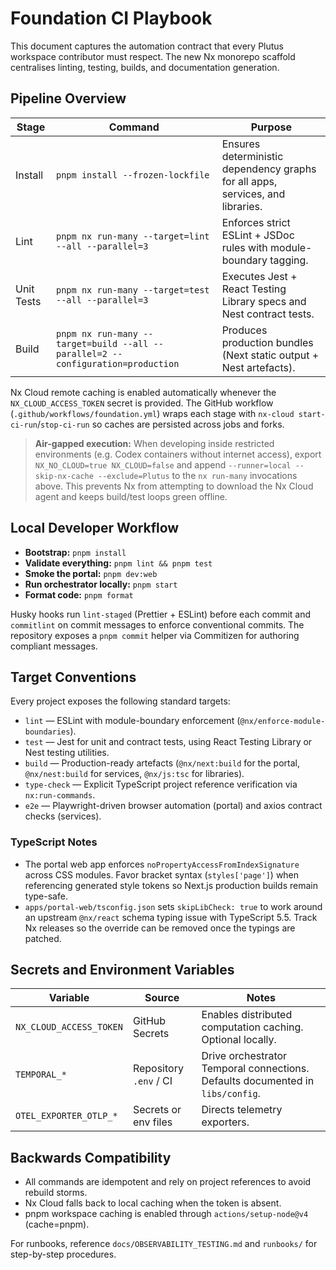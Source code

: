 # Foundation CI Playbook

This document captures the automation contract that every Plutus workspace contributor must respect. The new Nx monorepo scaffold centralises linting, testing, builds, and documentation generation.

## Pipeline Overview

| Stage      | Command                                                                         | Purpose                                                                        |
| ---------- | ------------------------------------------------------------------------------- | ------------------------------------------------------------------------------ |
| Install    | `pnpm install --frozen-lockfile`                                                | Ensures deterministic dependency graphs for all apps, services, and libraries. |
| Lint       | `pnpm nx run-many --target=lint --all --parallel=3`                             | Enforces strict ESLint + JSDoc rules with module-boundary tagging.             |
| Unit Tests | `pnpm nx run-many --target=test --all --parallel=3`                             | Executes Jest + React Testing Library specs and Nest contract tests.           |
| Build      | `pnpm nx run-many --target=build --all --parallel=2 --configuration=production` | Produces production bundles (Next static output + Nest artefacts).             |

Nx Cloud remote caching is enabled automatically whenever the `NX_CLOUD_ACCESS_TOKEN` secret is provided. The GitHub workflow (`.github/workflows/foundation.yml`) wraps each stage with `nx-cloud start-ci-run`/`stop-ci-run` so caches are persisted across jobs and forks.

> **Air-gapped execution:** When developing inside restricted environments (e.g. Codex containers without internet access), export `NX_NO_CLOUD=true NX_CLOUD=false` and append `--runner=local --skip-nx-cache --exclude=Plutus` to the `nx run-many` invocations above. This prevents Nx from attempting to download the Nx Cloud agent and keeps build/test loops green offline.

## Local Developer Workflow

- **Bootstrap:** `pnpm install`
- **Validate everything:** `pnpm lint && pnpm test`
- **Smoke the portal:** `pnpm dev:web`
- **Run orchestrator locally:** `pnpm start`
- **Format code:** `pnpm format`

Husky hooks run `lint-staged` (Prettier + ESLint) before each commit and `commitlint` on commit messages to enforce conventional commits. The repository exposes a `pnpm commit` helper via Commitizen for authoring compliant messages.

## Target Conventions

Every project exposes the following standard targets:

- `lint` — ESLint with module-boundary enforcement (`@nx/enforce-module-boundaries`).
- `test` — Jest for unit and contract tests, using React Testing Library or Nest testing utilities.
- `build` — Production-ready artefacts (`@nx/next:build` for the portal, `@nx/nest:build` for services, `@nx/js:tsc` for libraries).
- `type-check` — Explicit TypeScript project reference verification via `nx:run-commands`.
- `e2e` — Playwright-driven browser automation (portal) and axios contract checks (services).

### TypeScript Notes

- The portal web app enforces `noPropertyAccessFromIndexSignature` across CSS modules. Favor bracket syntax (`styles['page']`) when referencing generated style tokens so Next.js production builds remain type-safe.
- `apps/portal-web/tsconfig.json` sets `skipLibCheck: true` to work around an upstream `@nx/react` schema typing issue with TypeScript 5.5. Track Nx releases so the override can be removed once the typings are patched.

## Secrets and Environment Variables

| Variable                | Source                 | Notes                                                                          |
| ----------------------- | ---------------------- | ------------------------------------------------------------------------------ |
| `NX_CLOUD_ACCESS_TOKEN` | GitHub Secrets         | Enables distributed computation caching. Optional locally.                     |
| `TEMPORAL_*`            | Repository `.env` / CI | Drive orchestrator Temporal connections. Defaults documented in `libs/config`. |
| `OTEL_EXPORTER_OTLP_*`  | Secrets or env files   | Directs telemetry exporters.                                                   |

## Backwards Compatibility

- All commands are idempotent and rely on project references to avoid rebuild storms.
- Nx Cloud falls back to local caching when the token is absent.
- pnpm workspace caching is enabled through `actions/setup-node@v4` (cache=pnpm).

For runbooks, reference `docs/OBSERVABILITY_TESTING.md` and `runbooks/` for step-by-step procedures.
